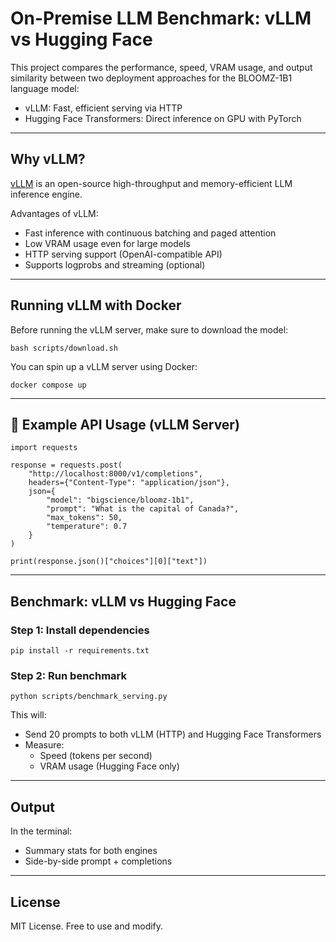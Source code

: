 
# On-Premise LLM Benchmark: vLLM vs Hugging Face

This project compares the performance, speed, VRAM usage, and output similarity between two deployment approaches for the BLOOMZ-1B1 language model:

- vLLM: Fast, efficient serving via HTTP
- Hugging Face Transformers: Direct inference on GPU with PyTorch

---

## Why vLLM?

[vLLM](https://github.com/vllm-project/vllm) is an open-source high-throughput and memory-efficient LLM inference engine.

Advantages of vLLM:

- Fast inference with continuous batching and paged attention
- Low VRAM usage even for large models
- HTTP serving support (OpenAI-compatible API)
- Supports logprobs and streaming (optional)

---

## Running vLLM with Docker
Before running the vLLM server, make sure to download the model:

    bash scripts/download.sh

You can spin up a vLLM server using Docker:

    docker compose up

---

## 📡 Example API Usage (vLLM Server)

    import requests

    response = requests.post(
        "http://localhost:8000/v1/completions",
        headers={"Content-Type": "application/json"},
        json={
            "model": "bigscience/bloomz-1b1",
            "prompt": "What is the capital of Canada?",
            "max_tokens": 50,
            "temperature": 0.7
        }
    )

    print(response.json()["choices"][0]["text"])

---

## Benchmark: vLLM vs Hugging Face

### Step 1: Install dependencies

    pip install -r requirements.txt


### Step 2: Run benchmark

    python scripts/benchmark_serving.py

This will:

- Send 20 prompts to both vLLM (HTTP) and Hugging Face Transformers
- Measure:
  - Speed (tokens per second)
  - VRAM usage (Hugging Face only)

---

## Output

In the terminal:

- Summary stats for both engines
- Side-by-side prompt + completions

---

## License

MIT License. Free to use and modify.
